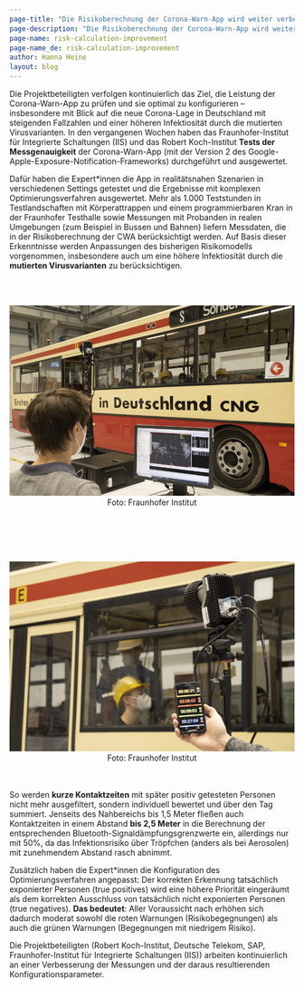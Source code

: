 ```yaml
---
page-title: "Die Risikoberechnung der Corona-Warn-App wird weiter verbessert"
page-description: "Die Risikoberechnung der Corona-Warn-App wird weiter verbessert"
page-name: risk-calculation-improvement
page-name_de: risk-calculation-improvement
author: Hanna Heine
layout: blog
---
```

 
Die Projektbeteiligten verfolgen kontinuierlich das Ziel, die Leistung der Corona-Warn-App zu prüfen und sie optimal zu konfigurieren – insbesondere mit Blick auf die neue Corona-Lage in Deutschland mit steigenden Fallzahlen und einer höheren Infektiosität durch die mutierten Virusvarianten. In den vergangenen Wochen haben das Fraunhofer-Institut für Integrierte Schaltungen (IIS) und das Robert Koch-Institut **Tests der Messgenauigkeit** der Corona-Warn-App (mit der Version 2 des Google-Apple-Exposure-Notification-Frameworks) durchgeführt und ausgewertet.

<!-- overview -->
 
Dafür haben die Expert\*innen die App in realitätsnahen Szenarien in verschiedenen Settings getestet und die Ergebnisse mit komplexen Optimierungsverfahren ausgewertet. Mehr als 1.000 Teststunden in Testlandschaften mit Körperattrappen und einem programmierbaren Kran in der Fraunhofer Testhalle sowie Messungen mit Probanden in realen Umgebungen (zum Beispiel in Bussen und Bahnen) liefern Messdaten, die in der Risikoberechnung der CWA berücksichtigt werden. Auf Basis dieser Erkenntnisse werden Anpassungen des bisherigen Risikomodells vorgenommen, insbesondere auch um eine höhere Infektiosität durch die **mutierten Virusvarianten** zu berücksichtigen.

<br></br>
<center> <img src="./feldtest-1.jpg" title="Testumgebung" alt="Testumgebung" style="align: center"></center>
<center>Foto: Fraunhofer Institut</center>
<br></br>

<br></br>
<center> <img src="./feldtest-2.jpg" title="Tests" alt="Testumgebung" style="align: center"></center>
<center>Foto: Fraunhofer Institut</center>
<br></br>


So werden **kurze Kontaktzeiten** mit später positiv getesteten Personen nicht mehr ausgefiltert, sondern individuell bewertet und über den Tag summiert. Jenseits des Nahbereichs bis 1,5 Meter fließen auch Kontaktzeiten in einem Abstand **bis 2,5 Meter** in die Berechnung der entsprechenden Bluetooth-Signaldämpfungsgrenzwerte ein, allerdings nur mit 50%, da das Infektionsrisiko über Tröpfchen (anders als bei Aerosolen) mit zunehmendem Abstand rasch abnimmt. 

Zusätzlich haben die Expert\*innen die Konfiguration des Optimierungsverfahren angepasst: Der korrekten Erkennung tatsächlich exponierter Personen (true positives) wird eine höhere Priorität eingeräumt als dem korrekten Ausschluss von tatsächlich nicht exponierten Personen (true negatives). **Das bedeutet**: Aller Voraussicht nach erhöhen sich dadurch moderat sowohl die roten Warnungen (Risikobegegnungen) als auch die grünen Warnungen (Begegnungen mit niedrigem Risiko).

Die Projektbeteiligten (Robert Koch-Institut, Deutsche Telekom, SAP, Fraunhofer-Institut für Integrierte Schaltungen (IIS)) arbeiten kontinuierlich an einer Verbesserung der Messungen und der daraus resultierenden Konfigurationsparameter.

